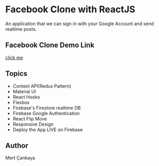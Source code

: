 # Facebook Clone with ReactJS
An application that we can sign in with your Google Account and send realtime posts.

## Facebook Clone Demo Link
<a href="https://facebook-clone-826d8.web.app/">click me</a>


## Topics
+ Context API(Redux Pattern)
+ Material UI
+ React Hooks
+ Flexbox
+ Firebase's Firestore realtime DB
+ Firebase Google Authentication
+ React Flip Move
+ Responsive Design 
+ Deploy the App LIVE on Firebase

## Author
Mert Çankaya


